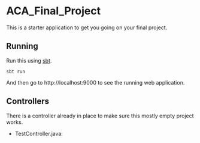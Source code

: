 # ACA_Final_Project

This is a starter application to get you going on your final project.

## Running

Run this using [sbt](http://www.scala-sbt.org/).  

```
sbt run
```

And then go to http://localhost:9000 to see the running web application.

## Controllers

There is a controller already in place to make sure this mostly empty project works.

- TestController.java:


